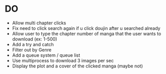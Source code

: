 # DO 
- Allow multi chapter clicks
- Fix need to click search again if u click doujin after u searched already
- Allow user to type the chapter number of manga that the user wants to download (ex: 1-500)
- Add a try and catch
- Filter out by Genre
- Add a queue system / queue list
- Use multiprocess to download 3 images per sec
- Display the plot and a cover of the clicked manga (maybe not)
